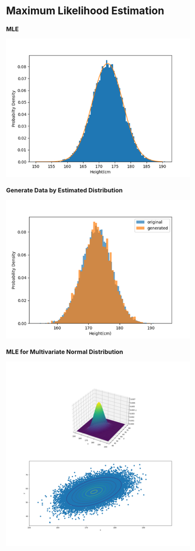 # Maximum Likelihood Estimation

### MLE
![MLE](hist/fit.png)

### Generate Data by Estimated Distribution
![Generate Data by Estimated Distribution](generate/generate.png)

### MLE for Multivariate Normal Distribution
![MLE for Multivariate Normal Distribution](mle/mle.png)
